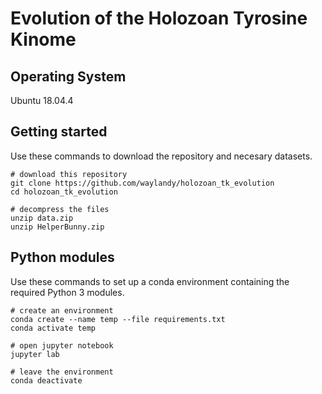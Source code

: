 # Evolution of the Holozoan Tyrosine Kinome

## Operating System

Ubuntu 18.04.4

## Getting started
Use these commands to download the repository and necesary datasets.
```
# download this repository
git clone https://github.com/waylandy/holozoan_tk_evolution
cd holozoan_tk_evolution

# decompress the files
unzip data.zip
unzip HelperBunny.zip

```

## Python modules
Use these commands to set up a conda environment containing the required Python 3 modules.
```
# create an environment
conda create --name temp --file requirements.txt
conda activate temp

# open jupyter notebook
jupyter lab

# leave the environment
conda deactivate

```


